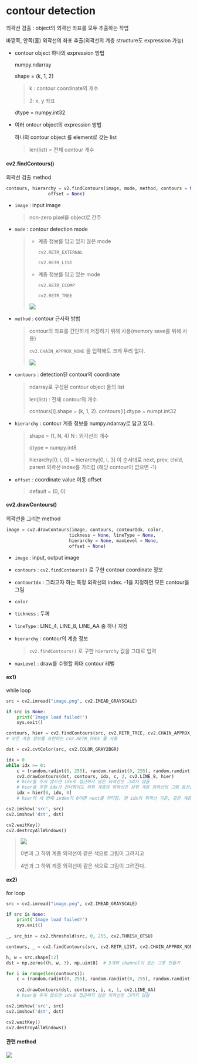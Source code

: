 # contour detection

외곽선 검출 : object의 외곽선 좌표를 모두 추출하는 작업

바깥쪽, 안쪽(홀) 외곽선의 좌표 추출(외곽선의 계층 structure도 expression 가능)



- contour object 하나의 expression 방법

  numpy.ndarray

  shape = (k, 1, 2)  

  > k : contour coordinate의 개수
  >
  > 2: x, y 좌표

  dtype = numpy.int32

- 여러 ontour object의 expression 방법

  하나의 contour object 를 element로 갖는 list

  > len(list) =  전체 contour 개수



#### cv2.findContours()

외곽선 검출 method

```python
contours, hierarchy = v2.findContours(image, mode, method, contours = None, hierarchy = None, 
                offset = None)
```

- `image` : input image

  > non-zero pixel을 object로 간주

- `mode` : contour detection mode

  > - 계층 정보를 담고 있지 않은 mode
  >
  >   `cv2.RETR_EXTERNAL`
  >
  >   `cv2.RETR_LIST`
  >
  > - 계층 정보를 담고 있는 mode
  >
  >   `cv2.RETR_CCOMP`
  >
  >   `cv2.RETR_TREE`
  >
  > ![](https://github.com/HibernationNo1/TIL/blob/master/image/c17.jpg?raw=true)

- `method` : contour 근사화 방법

  > contour의 좌표를 간단하게 저장하기 위해 사용(memory save를 위해 사용)
  >
  > `cv2.CHAIN_APPROX_NONE` 을 입력해도 크게 무리 없다.
  >
  > ![](https://github.com/HibernationNo1/TIL/blob/master/image/c18.jpg?raw=true)

- `contours` : detection된 contour의 coordinate

  > ndarray로 구성된 contour object 들의 list
  >
  > len(list) : 전체 contour의 개수
  >
  > contours[i].shape = (k, 1, 2). 	contours[i].dtype = numpt.int32

- `hierarchy` : contour 계층 정보를 numpy.ndarray로 담고 있다.

  > shape = (1, N, 4)  	N : 외각선의 개수
  >
  > dtype = numpy.int8
  >
  > hierarchy[0, i, 0] ~ hierarchy[0, i, 3] 이 순서대로 next, prev, child, parent 외곽선 index를 가리킴 (해당 contour이 없으면 -1)

- `offset` : coordinate value 이동 offset

  > default = (0, 0)



#### cv2.drawContours()

외곽선을 그리는 method

```python
image = cv2.drawContours(image, contours, contourIdx, color,
                        tickness = None, lineType = None, 
                        hierarchy = None, maxLevel = None, 
                        offset = None)
```

- `image` : input, output image

- `contours` : `cv2.findContours()` 로 구한 contour coordinate 정보

- `contourIdx` : 그리고자 하는 특정 외곽선의 index. -1을 지정하면 모든 contour을 그림

- `color`

- `tickness` : 두께

- `lineType` : LINE_4, LINE_8, LINE_AA 중 하나 지정

- `hierarchy` :  contour의 계층 정보

  > `cv2.findContours()` 로 구한 `hierarchy` 값을 그대로 입력

- `maxLevel` : draw를 수행할 최대 contour 레벨



#### ex1)

while loop

```python
src = cv2.imread("image.png", cv2.IMEAD_GRAYSCALE)

if src is None:
    print('Image load failed!')
    sys.exit()

contours, hier = cv2.findContours(src, cv2.RETR_TREE, cv2.CHAIN_APPROX_NONE)
# 모든 계층 정보를 표현하는 cv2.RETR_TREE 를 사용

dst = cv2.cvtColor(src, cv2.COLOR_GRAY2BGR)

idx = 0
while idx >= 0:
    c = (random.radint(0, 255), random.randint(0, 255), random.randint(0, 255)) # 색을 random하게 줌
    cv2.drawContours(dst, contours, idx, c, 2, cv2.LINE_8, hier)
    # hier을 주지 않으면 idx로 접근하지 않은 외곽선은 그리지 않음
    # hier을 주면 idx가 건너뛰어도 하위 계층의 외곽선은 상위 계층 외곽선의 그림 옵션을 그대로 따라서 그려짐
    idx = hier[0, idx, 0]
    # hier의 세 번째 index가 0이면 next를 의미함. 현 idx의 외곽선 기준, 같은 계층의 다음 외각선 index를 idx에 할당

cv2.imshow('src', src)
cv2.imshow('dst', dst)

cv2.waitKey()
cv2.destroyAllWindows()
```

> ![](https://github.com/HibernationNo1/TIL/blob/master/image/c17.jpg?raw=true)
>
> 0번과 그 하위 계증 외곽선이 같은 색으로 그림이 그려지고
>
> 4번과 그 하위 계증 외곽선이 같은 색으로 그림이 그려진다.





#### ex2)

for loop

```python
src = cv2.imread("image.png", cv2.IMEAD_GRAYSCALE)

if src is None:
    print('Image load failed!')
    sys.exit()
    
_, src_bin = cv2.threshold(src, 0, 255, cv2.THRESH_OTSU)

contours, _ = cv2.findContours(src, cv2.RETR_LIST, cv2.CHAIN_APPROX_NONE)

h, w = src.shape[:2]
dst = np.zeros((h, w, 3), np.uint8)  # 3개의 channel이 있는 그릇 만들기

for i in range(len(contours)):
    c = (random.radint(0, 255), random.randint(0, 255), random.randint(0, 255)) # 색을 random하게 줌
    
    cv2.drawContours(dst, contours, i, c, 1, cv2.LINE_AA)
    # hier을 주지 않으면 idx로 접근하지 않은 외곽선은 그리지 않음

cv2.imshow('src', src)
cv2.imshow('dst', dst)

cv2.waitKey()
cv2.destroyAllWindows()
```





#### 관련 method

![](https://github.com/HibernationNo1/TIL/blob/master/image/c19.jpg?raw=true)

